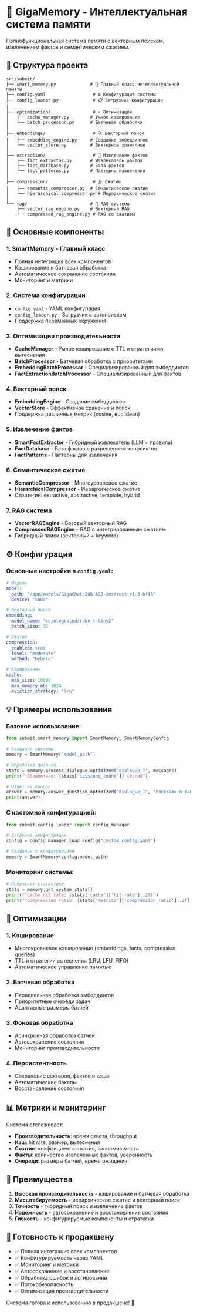# 🧠 GigaMemory - Интеллектуальная система памяти

Полнофункциональная система памяти с векторным поиском, извлечением фактов и семантическим сжатием.

## 📁 Структура проекта

```
src/submit/
├── smart_memory.py             # 🧠 Главный класс интеллектуальной памяти
├── config.yaml                  # ⚙️ Конфигурация системы
├── config_loader.py             # 📋 Загрузчик конфигурации
│
├── optimization/                # ⚡ Оптимизация
│   ├── cache_manager.py        # Умное кэширование
│   └── batch_processor.py      # Батчевая обработка
│
├── embeddings/                  # 🔍 Векторный поиск
│   ├── embedding_engine.py     # Создание эмбеддингов
│   └── vector_store.py         # Векторное хранилище
│
├── extraction/                  # 📝 Извлечение фактов
│   ├── fact_extractor.py       # Извлекатель фактов
│   ├── fact_database.py        # База фактов
│   └── fact_patterns.py        # Паттерны извлечения
│
├── compression/                 # 🗜️ Сжатие
│   ├── semantic_compressor.py  # Семантическое сжатие
│   └── hierarchical_compressor.py # Иерархическое сжатие
│
└── rag/                        # 🎯 RAG система
    ├── vector_rag_engine.py    # Векторный RAG
    └── compressed_rag_engine.py # RAG со сжатием
```

## 🚀 Основные компоненты

### 1. **SmartMemory** - Главный класс
- Полная интеграция всех компонентов
- Кэширование и батчевая обработка
- Автоматическое сохранение состояния
- Мониторинг и метрики

### 2. **Система конфигурации**
- `config.yaml` - YAML конфигурация
- `config_loader.py` - Загрузчик с автопоиском
- Поддержка переменных окружения

### 3. **Оптимизация производительности**
- **CacheManager** - Умное кэширование с TTL и стратегиями вытеснения
- **BatchProcessor** - Батчевая обработка с приоритетами
- **EmbeddingBatchProcessor** - Специализированный для эмбеддингов
- **FactExtractionBatchProcessor** - Специализированный для фактов

### 4. **Векторный поиск**
- **EmbeddingEngine** - Создание эмбеддингов
- **VectorStore** - Эффективное хранение и поиск
- Поддержка различных метрик (cosine, euclidean)

### 5. **Извлечение фактов**
- **SmartFactExtractor** - Гибридный извлекатель (LLM + правила)
- **FactDatabase** - База фактов с разрешением конфликтов
- **FactPatterns** - Паттерны для извлечения

### 6. **Семантическое сжатие**
- **SemanticCompressor** - Многоуровневое сжатие
- **HierarchicalCompressor** - Иерархическое сжатие
- Стратегии: extractive, abstractive, template, hybrid

### 7. **RAG система**
- **VectorRAGEngine** - Базовый векторный RAG
- **CompressedRAGEngine** - RAG с интегрированным сжатием
- Гибридный поиск (векторный + keyword)

## ⚙️ Конфигурация

### Основные настройки в `config.yaml`:

```yaml
# Модель
model:
  path: "/app/models/GigaChat-20B-A3B-instruct-v1.5-bf16"
  device: "cuda"

# Векторный поиск
embedding:
  model_name: "cointegrated/rubert-tiny2"
  batch_size: 32

# Сжатие
compression:
  enabled: true
  level: "moderate"
  method: "hybrid"

# Кэширование
cache:
  max_size: 10000
  max_memory_mb: 1024
  eviction_strategy: "lru"
```

## 💡 Примеры использования

### Базовое использование:

```python
from submit.smart_memory import SmartMemory, SmartMemoryConfig

# Создание системы
memory = SmartMemory("model_path")

# Обработка диалога
stats = memory.process_dialogue_optimized("dialogue_1", messages)
print(f"Обработано: {stats['sessions_count']} сессий")

# Ответ на вопрос
answer = memory.answer_question_optimized("dialogue_1", "Расскажи о работе")
print(answer)
```

### С кастомной конфигурацией:

```python
from submit.config_loader import config_manager

# Загрузка конфигурации
config = config_manager.load_config("custom_config.yaml")

# Создание с конфигурацией
memory = SmartMemory(config.model_path)
```

### Мониторинг системы:

```python
# Получение статистики
stats = memory.get_system_stats()
print(f"Cache hit rate: {stats['cache']['hit_rate']:.2%}")
print(f"Compression ratio: {stats['metrics']['compression_ratio']:.2f}")
```

## 🔧 Оптимизации

### 1. **Кэширование**
- Многоуровневое кэширование (embeddings, facts, compression, queries)
- TTL и стратегии вытеснения (LRU, LFU, FIFO)
- Автоматическое управление памятью

### 2. **Батчевая обработка**
- Параллельная обработка эмбеддингов
- Приоритетные очереди задач
- Адаптивные размеры батчей

### 3. **Фоновая обработка**
- Асинхронная обработка батчей
- Автосохранение состояния
- Мониторинг производительности

### 4. **Персистентность**
- Сохранение векторов, фактов и кэша
- Автоматические бэкапы
- Восстановление состояния

## 📊 Метрики и мониторинг

Система отслеживает:
- **Производительность**: время ответа, throughput
- **Кэш**: hit rate, размер, вытеснения
- **Сжатие**: коэффициенты сжатия, экономия места
- **Факты**: количество извлеченных фактов, уверенность
- **Очереди**: размеры батчей, время ожидания

## 🎯 Преимущества

1. **Высокая производительность** - кэширование и батчевая обработка
2. **Масштабируемость** - иерархическое сжатие и векторный поиск
3. **Точность** - гибридный поиск и извлечение фактов
4. **Надежность** - автосохранение и восстановление состояния
5. **Гибкость** - конфигурируемые компоненты и стратегии

## 🚀 Готовность к продакшену

- ✅ Полная интеграция всех компонентов
- ✅ Конфигурируемость через YAML
- ✅ Мониторинг и метрики
- ✅ Автосохранение и восстановление
- ✅ Обработка ошибок и логирование
- ✅ Потокобезопасность
- ✅ Оптимизация производительности

Система готова к использованию в продакшене! 🎉

